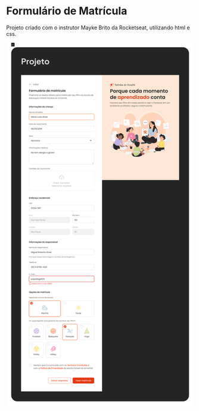 <div>
  <h1>Formulário de Matrícula</h1>
  <p>
    Projeto criado com o instrutor Mayke Brito da Rocketseat, utilizando html e css.
  </p>

  <img src="assets/layout.png"> 
</div>
